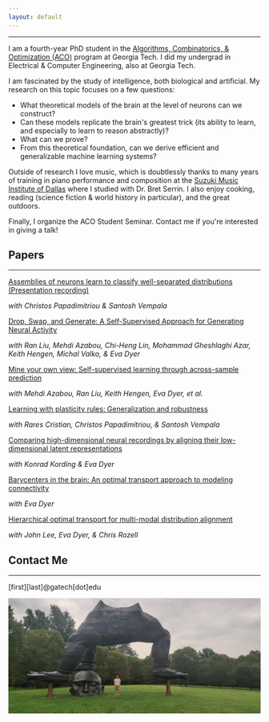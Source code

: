 ```yaml
---
layout: default
---
```


* * *


I am a fourth-year PhD student in the [Algorithms, Combinatorics, & Optimization (ACO)](https://aco.gatech.edu/) program at Georgia Tech. I did my undergrad in Electrical & Computer Engineering, also at Georgia Tech. 

I am fascinated by the study of intelligence, both biological and artificial. My research on this topic focuses on a few questions:
*   What theoretical models of the brain at the level of neurons can we construct?
*   Can these models replicate the brain's greatest trick (its ability to learn, and especially to learn to reason abstractly)?
*   What can we prove?
*   From this theoretical foundation, can we derive efficient and generalizable machine learning systems?

Outside of research I love music, which is doubtlessly thanks to many years of training in piano performance and composition at the [Suzuki Music Institute of Dallas](https://www.suzukimusicdallas.org/) where I studied with Dr. Bret Serrin. I also enjoy cooking, reading (science fiction & world history in particular), and the great outdoors.

Finally, I organize the ACO Student Seminar. Contact me if you're interested in giving a talk!

## Papers

* * *

[Assemblies of neurons learn to classify well-separated distributions](https://proceedings.mlr.press/v178/dabagia22a.html)
[(Presentation recording)](https://slideslive.com/38985672)

_with Christos Papadimitriou & Santosh Vempala_

[Drop, Swap, and Generate: A Self-Supervised Approach for Generating Neural Activity](https://proceedings.neurips.cc/paper/2021/file/58182b82110146887c02dbd78719e3d5-Paper.pdf)

_with Ran Liu, Mehdi Azabou, Chi-Heng Lin, Mohammad Gheshlaghi Azar, Keith Hengen, Michal Valko, & Eva Dyer_

[Mine your own view: Self-supervised learning through across-sample prediction](https://arxiv.org/pdf/2102.10106.pdf)

_with Mehdi Azabou, Ran Liu, Keith Hengen, Eva Dyer, et al._


[Learning with plasticity rules: Generalization and robustness](https://openreview.net/pdf?id=XEyElxd9zji)

_with Rares Cristian, Christos Papadimitriou, & Santosh Vempala_

[Comparing high-dimensional neural recordings by aligning their low-dimensional latent representations](https://dyerlab.gatech.edu/wp-content/uploads/sites/630/2020/05/Dabagia_Comparing2020.pdf)

_with Konrad Kording & Eva Dyer_

[Barycenters in the brain: An optimal transport approach to modeling connectivity](https://raw.githubusercontent.com/mdabagia/mdabagia.github.io/master/OTML__Learning_shape_primitives_for_whole_brain_projectomes.pdf)

_with Eva Dyer_

[Hierarchical optimal transport for multi-modal distribution alignment](http://papers.nips.cc/paper/9501-hierarchical-optimal-transport-for-multimodal-distribution-alignment)

_with John Lee, Eva Dyer, & Chris Rozell_


## Contact Me

* * *

[first][last]@gatech[dot]edu

![Three-Legged Buddha](https://raw.githubusercontent.com/mdabagia/mdabagia.github.io/master/IMG_20230810_120939.jpg)
